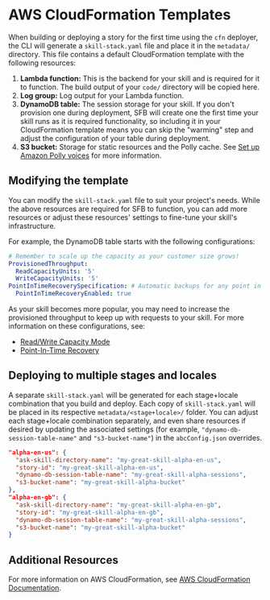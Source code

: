 # AWS CloudFormation Templates

When building or deploying a story for the first time using the `cfn` deployer,
the CLI will generate a `skill-stack.yaml` file and place it in the `metadata/`
directory. This file contains a default CloudFormation template with the
following resources:

1. **Lambda function:** This is the backend for your skill and is required
for it to function. The build output of your `code/` directory will be copied
here.
2. **Log group:** Log output for your Lambda function.
3. **DynamoDB table:** The session storage for your skill. If you don't
provision one during deployment, SFB will create one the first time
your skill runs as it is required functionality, so including it in
your CloudFormation template means you can skip the "warming" step
and adjust the configuration of your table during deployment.
4. **S3 bucket:** Storage for static resources and the Polly cache. See
[Set up Amazon Polly voices](./setup-polly-voices.md) for more information.

## Modifying the template

You can modify the `skill-stack.yaml` file to suit your project's needs.
While the above resources are required for SFB to function, you can add
more resources or adjust these resources' settings to fine-tune your skill's
infrastructure.

For example, the DynamoDB table starts with the following configurations:

```yaml
# Remember to scale up the capacity as your customer size grows!
ProvisionedThroughput:
  ReadCapacityUnits: '5'
  WriteCapacityUnits: '5'
PointInTimeRecoverySpecification: # Automatic backups for any point in time
  PointInTimeRecoveryEnabled: true
```

As your skill becomes more popular, you may need to increase the provisioned
throughput to keep up with requests to your skill. For more information on these configurations, see:
- [Read/Write Capacity Mode](https://docs.aws.amazon.com/amazondynamodb/latest/developerguide/HowItWorks.ReadWriteCapacityMode.html)
- [Point-In-Time Recovery](https://docs.aws.amazon.com/amazondynamodb/latest/developerguide/PointInTimeRecovery.html)

## Deploying to multiple stages and locales

A separate `skill-stack.yaml` will be generated for each stage+locale
combination that you build and deploy. Each copy of `skill-stack.yaml`
will be placed in its respective `metadata/<stage+locale>/` folder.
You can adjust each stage+locale combination separately, and even
share resources if desired by updating the associated settings (for example,
`"dynamo-db-session-table-name"` and `"s3-bucket-name"`) in the `abcConfig.json`
overrides.

```json
"alpha-en-us": {
  "ask-skill-directory-name": "my-great-skill-alpha-en-us",
  "story-id": "my-great-skill-alpha-en-us",
  "dynamo-db-session-table-name": "my-great-skill-alpha-sessions",
  "s3-bucket-name": "my-great-skill-alpha-bucket"
},
"alpha-en-gb": {
  "ask-skill-directory-name": "my-great-skill-alpha-en-gb",
  "story-id": "my-great-skill-alpha-en-gb",
  "dynamo-db-session-table-name": "my-great-skill-alpha-sessions",
  "s3-bucket-name": "my-great-skill-alpha-bucket"
}
```

## Additional Resources

For more information on AWS CloudFormation, see [AWS CloudFormation Documentation](https://docs.aws.amazon.com/cloudformation/index.html).
